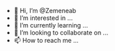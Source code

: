 - 👋 Hi, I’m @Zemeneab
- 👀 I’m interested in ...
- 🌱 I’m currently learning ...
- 💞️ I’m looking to collaborate on ...
- 📫 How to reach me ...

<!---
Zemeneab/Zemeneab is a ✨ special ✨ repository because its `README.md` (this file) appears on your GitHub profile.
You can click the Preview link to take a look at your changes.
--->
